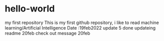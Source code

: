 # hello-world
my first repository
This is my first github repository, i like to read
machine learning/Artificial Intelligence 
Date :19feb2022
update 5 done
updateing readme 20feb
check out message 20feb
